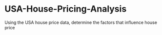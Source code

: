 # USA-House-Pricing-Analysis
Using the USA house price data, determine the factors that influence house price
